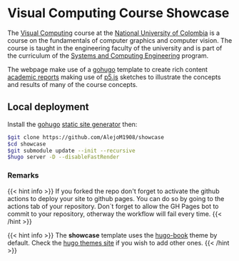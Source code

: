 # Visual Computing Course Showcase

The [Visual Computing](https://visualcomputing.github.io/) course at the [National University of Colombia](https://unal.edu.co) is a course on the fundamentals of computer graphics and computer vision. The course is taught in the engineering faculty of the university and is part of the curriculum of the [Systems and Computing Engineering](https://ingenieria.bogota.unal.edu.co/es/formacion/pregrado/ingenieria-de-sistemas-y-computacion.html) program.

The webpage make use of a [gohugo](https://gohugo.io/) template to create rich content [academic reports](https://www.wordy.com/writers-workshop/writing-an-academic-report/) making use of [p5.js](https://p5js.org/) sketches to illustrate the concepts and results of many of the course concepts.

## Local deployment

Install the [gohugo](https://gohugo.io/) [static site generator](https://jamstack.org/generators/) then:

```sh
$git clone https://github.com/AlejoM1908/showcase
$cd showcase
$git submodule update --init --recursive
$hugo server -D --disableFastRender
```

### Remarks

{{< hint info >}}
If you forked the repo don't forget to activate the github actions to deploy your site to github pages. You can do so by going to the actions tab of your repository. Don´t forget to allow the GH Pages bot to commit to your repository, otherway the workflow will fail every time.
{{< /hint >}}

{{< hint info >}}
The **showcase** template uses the [hugo-book](https://github.com/alex-shpak/hugo-book) theme by default. Check the [hugo themes site](https://themes.gohugo.io/) if you wish to add other ones.
{{< /hint >}}